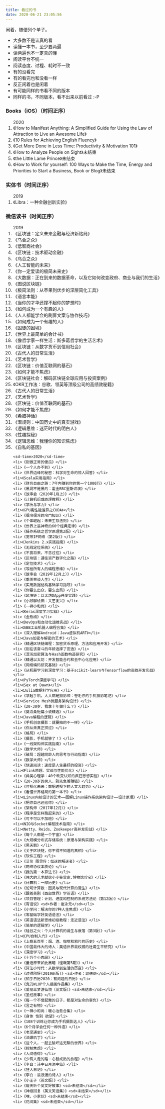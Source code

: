```yaml
---
title: 看过的书
date: 2020-06-21 23:05:56
---
```


闲着，随便列个单子。

- 大多数不是认真的看
- 读懂一本书，至少要两遍
- 读两遍也不一定真的懂
- 阅读平台不统一
- 阅读态度、过程、耗时不一致
- 有的没看完
- 有的看完也和没看一样
- 反正闲着也是闲着
- 有可能同样的书看不同的版本
- 同样的书，不同版本，看不出来以前看过 :-P


<h3>Books（iOS）<sd>（时间正序）</sd></h3>
<ol>
    <sd-time>2020</sd-time>
    <li>《How to Manifest Anything: A Simplified Guide for Using the Law of Attraction to Live an Awesome Life》</li>
    <li>《10 Rules for Achieving English Fluency》</li>
    <li>《Get More Done in Less Time: Productivity & Motivation 101》</li>
    <li>《How to Analyze People on Sight》<sd>未结束</sd></li>
    <li>《the Little Lame Prince》<sd>未结束</sd></li>
    <li>《How to Work for yourself: 100 Ways to Make the Time, Energy and Priorities to Start a Business, Book or Blog》<sd>未结束</sd></li>
</ol>


<h3>实体书<sd>（时间正序）</sd></h3>
<ol>
    <sd-time>2019</sd-time>
    <li>《Libra：一种金融创新实验》</li>
</ol>


<h3>微信读书<sd>（时间正序）</sd></h3>
<ol>
    <sd-time>2019</sd-time>
    <li>《区块链：定义未来金融与经济新格局》</li>
    <li>《乌合之众》</li>
    <li>《低智商社会》</li>
    <li>《区块链：技术驱动金融》</li>
    <li>《乌合之众》</li>
    <li>《人工智能的未来》</li>
    <li>《你一定爱读的极简未来史》</li>
    <li>《大数据：正在到来的数据革命，以及它如何改变政府、商业与我们的生活》</li>
    <li>《图说区块链》</li>
    <li>《极简法则：从苹果到优步的深层简化工具》</li>
    <li>《语言本能》</li>
    <li>《当你的才华还撑不起你的梦想时》</li>
    <li>《如何成为一个有趣的人》</li>
    <li>《人人都能学会的刷屏文案与协作技巧》</li>
    <li>《如何成为一个有趣的人》</li>
    <li>《囚徒的困境》</li>
    <li>《世界上最简单的会计书》</li>
    <li>《像哲学家一样生活：斯多葛哲学的生活艺术》</li>
    <li>《区块链：从数字货币到信用社会》</li>
    <li>《古代人的日常生活》</li>
    <li>《艺术哲学》</li>
    <li>《区块链：价值互联网的基石》</li>
    <li>《如何才能不焦虑》</li>
    <li>《区块链社会：解码区块链全球应用与投资案例》</li>
    <li>《OKR工作法：谷歌、领英等顶级公司的高绩效秘籍》</li>
    <li>《古代人的日常生活》</li>
    <li>《艺术哲学》</li>
    <li>《区块链：价值互联网的基石》</li>
    <li>《如何才能不焦虑》</li>
    <li>《希腊神话》</li>
    <li>《潜规则：中国历史中的真实游戏》</li>
    <li>《逻辑思维：迷茫时代的明白人》</li>
    <li>《性趣探秘》</li>
    <li>《逻辑思维：我懂你的知识焦虑》</li>
    <li>《自私的基因》</li>

    <sd-time>2020</sd-time>
    <li>《别做正常的傻瓜》</li>
    <li>《一个人办不到》</li>
    <li>《世界边缘的秘密：科学对生命的惊人回答》</li>
    <li>《Scala实用指南》</li>
    <li>《财务自由之路：7年内赚到你的第一个1000万》</li>
    <li>《黑洞不是黑的：霍金BBC里斯讲演》</li>
    <li>《故事会（2020年1月上）》</li>
    <li>《计算机组成原理教程》</li>
    <li>《学历与学力》</li>
    <li>《GPU高性能运算之CUDA》</li>
    <li>《很冷很冷的冷门知识》</li>
    <li>《个体崛起：未来生存法则》</li>
    <li>《世界上最神奇的60个经典定律》</li>
    <li>《操作系统之哲学原理第2版》</li>
    <li>《宽带IP网络（第2版）》</li>
    <li>《Jenkins 2.x实践指南》</li>
    <li>《无线定位系统》</li>
    <li>《不畏将来，不念过往》</li>
    <li>《区块链：通往资产数字化之路》</li>
    <li>《定位技术》</li>
    <li>《写给所有人的编程思维》</li>
    <li>《故事会（2019年12月上）》</li>
    <li>《季羡林谈人生》</li>
    <li>《实用数据结构基础学习指导》</li>
    <li>《你要么出众，要么出局》</li>
    <li>《区块链：以太坊DApp开发实践》</li>
    <li>《小顾聊绘画：文艺复兴》</li>
    <li>《一禅小和尚》</li>
    <li>《Keras深度学习实战》</li>
    <li>《金瓶梅》</li>
    <li>《DevOps和自动化运维实战》</li>
    <li>《ABB工业机器人编程合集》</li>
    <li>《深入理解Android：Java虚拟机ART》</li>
    <li>《Java加密与解密的艺术》</li>
    <li>《精通区块链编程：加密货币原理、方法和应用开发》</li>
    <li>《别在该奋斗的年龄选择了安逸》</li>
    <li>《混沌加密算法与Hash函数构造研究》</li>
    <li>《精通以太坊：开发智能合约和去中心化应用》</li>
    <li>《网络编码研究基础》</li>
    <li>《从机器学习到深度学习：基于scikit-learn与Tensorflow的高效开发实战》</li>
    <li>《PyTorch深度学习》</li>
    <li>《Sex at Dawn》</li>
    <li>《Julia数据科学应用》</li>
    <li>《拿起手机，人人都是摄影师：卷毛佟的手机摄影笔记》</li>
    <li>《Service Mesh微服务架构设计》</li>
    <li>《20-30岁，我拿十年做什么？》</li>
    <li>《莫泊桑短篇小说精选》</li>
    <li>《Java编程的逻辑》</li>
    <li>《手机创意摄影：就要拍的不一样》</li>
    <li>《你从未真正拼过》</li>
    <li>《格局》</li>
    <li>《摄影，手机就够了！》</li>
    <li>《一线架构师实践指南》</li>
    <li>《数学大师》</li>
    <li>《破局：超越同龄人的思考与行动指南》</li>
    <li>《数学大师》</li>
    <li>《快速阅读：速度是人生最好的投资》</li>
    <li>《Flink原理、实战与性能优化》</li>
    <li>《异类心理学：40个改变认知的疯狂思想实验》</li>
    <li>《20-30岁的男人，别先急着赚钱》</li>
    <li>《可视化未来：数据透视下的人文大趋势》</li>
    <li>《看懂世界格局的第一本书》</li>
    <li>《Linux内核设计的艺术——图解Linux操作系统架构设计——设计原理》</li>
    <li>《把你自己还给你》</li>
    <li>《架构师（2017年12月）》</li>
    <li>《程序是怎样跑起来的》</li>
    <li>《可不可以不加班》</li>
    <li>《NIO与Socket编程技术指南》</li>
    <li>《Netty、Reids、Zookeeper高并发实战》</li>
    <li>《每个人都是一个宇宙》</li>
    <li>《大规模分布式存储系统：原理与架构实践》</li>
    <li>《黑天鹅》</li>
    <li>《关于区块链，你不得不知道的真相》</li>
    <li>《软件工程》</li>
    <li>《艾伦 图灵传：如迷的解迷者》</li>
    <li>《网络协议本质论》</li>
    <li>《我的第一本算法书》</li>
    <li>《伟大的艺术献给小小鉴赏家.博物馆珍宝》</li>
    <li>《计算机：一部历史》</li>
    <li>《论可计算数：图灵与现代计算的诞生》</li>
    <li>《跟着美剧《西部世界》学英语》</li>
    <li>《项目管理：计划、进度和控制的系统方法论（第12版）》</li>
    <li>《有话说》<sd>作者：崔永元</sd></li>
    <li>《小学问：解决你的7种人生焦虑》</li>
    <li>《零基础学好英语语法》</li>
    <li>《英语语法新思维初级教程：走近语法》</li>
    <li>《简单的逻辑学》</li>
    <li>《硅谷之火：个人计算机的诞生与衰落（第3版）》</li>
    <li>《CPU自制入门》</li>
    <li>《上瘾五百年：烟、酒、咖啡和鸦片的历史》</li>
    <li>《中国最伟大的诗人：英语世界最权威的杜甫生平研究》</li>
    <li>《深度学习》</li>
    <li>《十万个小肉段》</li>
    <li>《童话原来如此黑暗（怪哉第5期）》</li>
    <li>《算法小时代：从数学到生活的历变》</li>
    <li>《过得刚好(2019新版)》<sd>作者：郭德纲</sd></li>
    <li>《知乎日历2020：有问题的日历》</li>
    <li>《鬼刀WLOP个人插画作品集》</li>
    <li>《爱丽丝梦游仙境（英文版）》<sd>未结束</sd></li>
    <li>《圣经故事》</li>
    <li>《每一个不曾起舞的日子，都是对生命的辜负》</li>
    <li>《言之有物》</li>
    <li>《一禅小和尚：暖心治愈合集》</li>
    <li>《身体 性别 欲望》</li>
    <li>《108个训练让你成为手机摄影达人》</li>
    <li>《6个月学会任何一种外语》</li>
    <li>《老梁通史》</li>
    <li>《油爆叽丁》</li>
    <li>《这个人，一起去破坏这无聊的世界》</li>
    <li>《控制焦虑》</li>
    <li>《人间值得》</li>
    <li>《少有人走的路：心智成熟的旅程》</li>
    <li>《李白：诗中日月酒中仙》</li>
    <li>《狂人日记》</li>
    <li>《李白：最浪漫的诗人》</li>
    <li>《小王子（英文版）》</li>
    <li>《每天听个英文好故事》<sd>未结束</sd></li>
    <li>《神级回复（英文笑话集）》<sd>未结束</sd></li>
    <li>《嘿，小家伙》<sd>未结束</sd></li>
    <li>《花间集》<sd>未结束</sd></li>
</ol>


